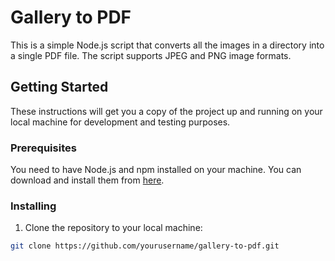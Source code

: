 # Gallery to PDF

This is a simple Node.js script that converts all the images in a directory into a single PDF file. The script supports JPEG and PNG image formats.

## Getting Started

These instructions will get you a copy of the project up and running on your local machine for development and testing purposes.

### Prerequisites

You need to have Node.js and npm installed on your machine. You can download and install them from [here](https://nodejs.org/).

### Installing

1. Clone the repository to your local machine:

```bash
git clone https://github.com/yourusername/gallery-to-pdf.git

